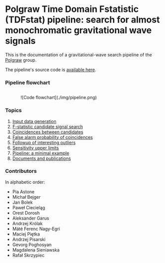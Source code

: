 # Polgraw Time Domain Fstatistic (TDFstat) pipeline: search for almost monochromatic gravitational wave signals 

This is the documentation of a gravitational-wave search pipeline of the [Polgraw](https://polgraw.camk.edu.pl/en) group. 

The pipeline's source code is [available here](https://github.com/Polgraw/TDFstat). 

### Pipeline flowchart  

##
<p style="margin-left:50px;">
![Code flowchart](./img/pipeline.png)
</p>

### Topics

1. [Input data generation](input_data.md) 
2. [F-statistic candidate signal search](search_for_candidates.md)
3. [Coincidences between candidates](coincidences.md)
4. [False alarm probability of coincidences](fap_coincidences.md) 
5. [Followup of interesting outliers](followup.md)
6. [Sensitivity upper limits](sensitivity_upper_limits.md)
7. [Pipeline: a minimal example](pipeline_script.md)
8. [Documents and publications](articles.md)

### Contributors 

In alphabetic order:

* Pia Astone 
* Michał Bejger
* Jan Bolek
* Paweł Ciecieląg
* Orest Dorosh
* Aleksander Garus
* Andrzej Królak
* Máté Ferenc Nagy-Egri
* Maciej Piętka
* Andrzej Pisarski 
* Gevorg Poghosyan
* Magdalena Sieniawska 
* Rafał Skrzypiec
